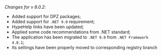 _Changes for v 8.0.2_:
- Added support for DPZ packages;
- Added support for `.NET 9.0` requirement;
- HypeHelp links have been updated;
- Applied some code recommendations from .NET standard;
- The application has been migrated to `.NET 9.0` from `.NET Framework 4.8.1`;
- Its settings have been properly moved to corresponding registry branch
